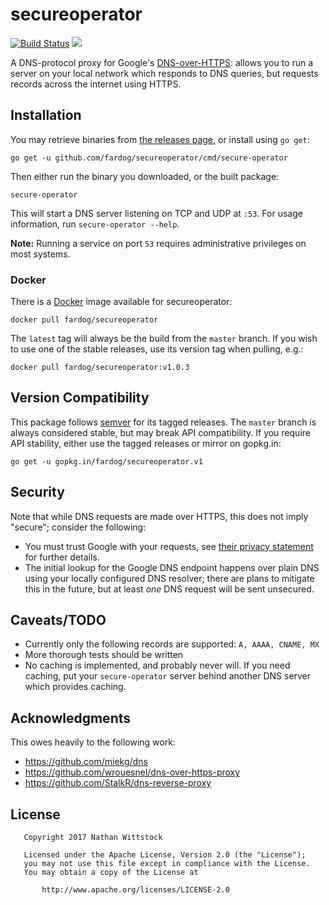 # secureoperator

[![Build Status](https://travis-ci.org/fardog/secureoperator.svg?branch=master)](https://travis-ci.org/fardog/secureoperator)
[![](https://godoc.org/github.com/fardog/secureoperator?status.svg)](https://godoc.org/github.com/fardog/secureoperator)

A DNS-protocol proxy for Google's [DNS-over-HTTPS][dnsoverhttps]: allows you to
run a server on your local network which responds to DNS queries, but requests
records across the internet using HTTPS.

## Installation

You may retrieve binaries from [the releases page][releases], or install using
`go get`:

```
go get -u github.com/fardog/secureoperator/cmd/secure-operator
```

Then either run the binary you downloaded, or the built package:

```
secure-operator
```

This will start a DNS server listening on TCP and UDP at `:53`. For usage
information, run `secure-operator --help`.

**Note:** Running a service on port `53` requires administrative privileges on
most systems.

### Docker

There is a [Docker][docker] image available for secureoperator:

```
docker pull fardog/secureoperator
```

The `latest` tag will always be the build from the `master` branch. If you wish
to use one of the stable releases, use its version tag when pulling, e.g.:

```
docker pull fardog/secureoperator:v1.0.3
```

## Version Compatibility

This package follows [semver][] for its tagged releases. The `master` branch is
always considered stable, but may break API compatibility. If you require API
stability, either use the tagged releases or mirror on gopkg.in:

```
go get -u gopkg.in/fardog/secureoperator.v1
```

## Security

Note that while DNS requests are made over HTTPS, this does not imply "secure";
consider the following:

* You must trust Google with your requests, see
  [their privacy statement][googlednspriv] for further details.
* The initial lookup for the Google DNS endpoint happens over plain DNS using
  your locally configured DNS resolver; there are plans to mitigate this in the
  future, but at least _one_ DNS request will be sent unsecured.
  
## Caveats/TODO

* Currently only the following records are supported: `A, AAAA, CNAME, MX`
* More thorough tests should be written
* No caching is implemented, and probably never will. If you need caching, put
  your `secure-operator` server behind another DNS server which provides
  caching.

## Acknowledgments

This owes heavily to the following work:

* https://github.com/miekg/dns
* https://github.com/wrouesnel/dns-over-https-proxy
* https://github.com/StalkR/dns-reverse-proxy

## License

```
   Copyright 2017 Nathan Wittstock

   Licensed under the Apache License, Version 2.0 (the "License");
   you may not use this file except in compliance with the License.
   You may obtain a copy of the License at

       http://www.apache.org/licenses/LICENSE-2.0
```

[dnsoverhttps]: https://developers.google.com/speed/public-dns/docs/dns-over-https
[googlednspriv]: https://developers.google.com/speed/public-dns/privacy
[releases]: https://github.com/fardog/secureoperator/releases
[docker]: https://www.docker.com/
[issues]: https://github.com/fardog/secureoperator/issues
[semver]: http://semver.org/
